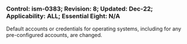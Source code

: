 ### Control: ism-0383; Revision: 8; Updated: Dec-22; Applicability: ALL; Essential Eight: N/A
<p>Default accounts or credentials for operating systems, including for any pre-configured accounts, are changed.</p>